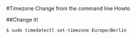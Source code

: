 #Timezone Change from the command line Howto

##Change it!
```
$ sudo timedatectl set-timezone Europe/Berlin
```

